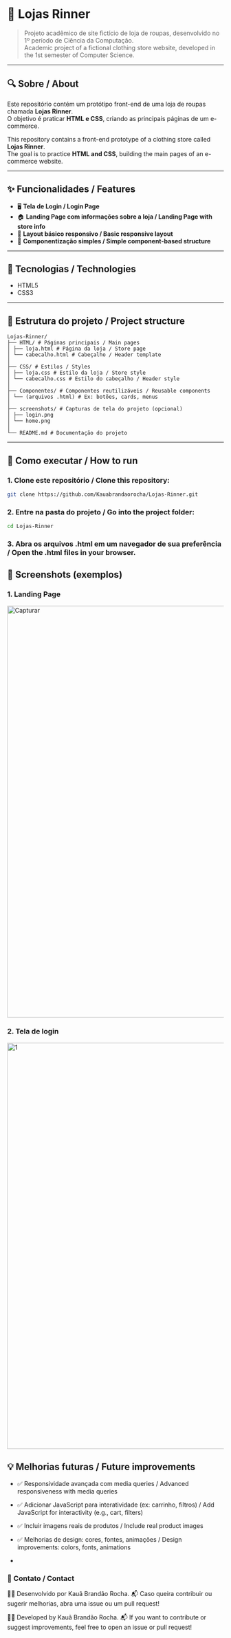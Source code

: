 # 🏬 Lojas Rinner

> Projeto acadêmico de site fictício de loja de roupas, desenvolvido no 1º período de Ciência da Computação.  
> Academic project of a fictional clothing store website, developed in the 1st semester of Computer Science.

---

## 🔍 Sobre / About

Este repositório contém um protótipo front-end de uma loja de roupas chamada **Lojas Rinner**.  
O objetivo é praticar **HTML e CSS**, criando as principais páginas de um e-commerce.  

This repository contains a front-end prototype of a clothing store called **Lojas Rinner**.  
The goal is to practice **HTML and CSS**, building the main pages of an e-commerce website.  

---


## ✨ Funcionalidades / Features

- 🖥️ **Tela de Login / Login Page**  
- 🏠 **Landing Page com informações sobre a loja / Landing Page with store info**  
- 📱 **Layout básico responsivo / Basic responsive layout**  
- 🧩 **Componentização simples / Simple component-based structure**  

---


## 🧰 Tecnologias / Technologies

- HTML5  
- CSS3  

---


## 📂 Estrutura do projeto / Project structure

```
Lojas-Rinner/
├── HTML/ # Páginas principais / Main pages
│ ├── loja.html # Página da loja / Store page
│ └── cabecalho.html # Cabeçalho / Header template
│
├── CSS/ # Estilos / Styles
│ ├── loja.css # Estilo da loja / Store style
│ └── cabecalho.css # Estilo do cabeçalho / Header style
│
├── Componentes/ # Componentes reutilizáveis / Reusable components
│ └── (arquivos .html) # Ex: botões, cards, menus
│
├── screenshots/ # Capturas de tela do projeto (opcional)
│ ├── login.png
│ └── home.png
│
└── README.md # Documentação do projeto
```
---

## 🚀 Como executar / How to run

### 1. Clone este repositório / Clone this repository:
   ```bash
   git clone https://github.com/Kauabrandaorocha/Lojas-Rinner.git
   ```
### 2. Entre na pasta do projeto / Go into the project folder:

```bash
cd Lojas-Rinner
```
### 3. Abra os arquivos .html em um navegador de sua preferência / Open the .html files in your browser.


## 📸 Screenshots (exemplos)

### 1. Landing Page
<img width="1896" height="958" alt="Capturar" src="https://github.com/user-attachments/assets/0d21a279-104d-41ba-9c2d-753866b3a104" />

### 2. Tela de login
<img width="1911" height="945" alt="1" src="https://github.com/user-attachments/assets/5a38a491-f402-4469-81f7-5274c854f6b8" />



## 💡 Melhorias futuras / Future improvements

- ✅ Responsividade avançada com media queries / Advanced responsiveness with media queries

- ✅ Adicionar JavaScript para interatividade (ex: carrinho, filtros) / Add JavaScript for interactivity (e.g., cart, filters)

- ✅ Incluir imagens reais de produtos / Include real product images

- ✅ Melhorias de design: cores, fontes, animações / Design improvements: colors, fonts, animations
- 

### 🤝 Contato / Contact

👨‍💻 Desenvolvido por Kauã Brandão Rocha.
📬 Caso queira contribuir ou sugerir melhorias, abra uma issue ou um pull request!

👨‍💻 Developed by Kauã Brandão Rocha.
📬 If you want to contribute or suggest improvements, feel free to open an issue or pull request!
